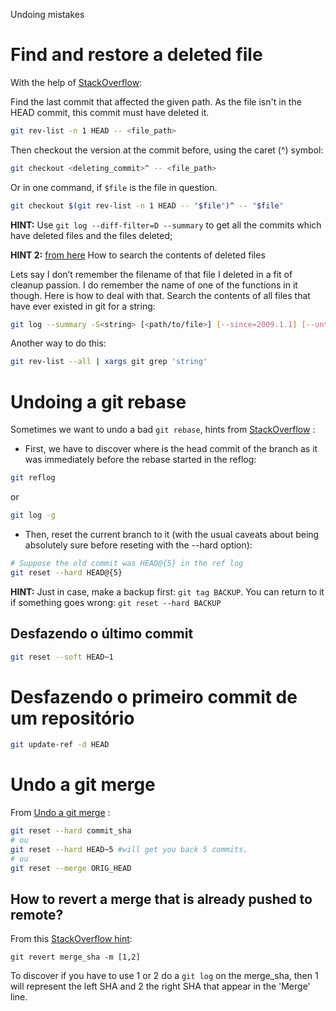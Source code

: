 Undoing mistakes

# Find and restore a deleted file

With the help of [StackOverflow](http://stackoverflow.com/questions/953481/find-and-restore-a-deleted-file-in-a-git-repo):

Find the last commit that affected the given path. As the file isn't in the HEAD commit, this commit must have deleted it.

~~~ bash
git rev-list -n 1 HEAD -- <file_path>
~~~

Then checkout the version at the commit before, using the caret (^) symbol:

~~~ bash
git checkout <deleting_commit>^ -- <file_path>
~~~

Or in one command, if `$file` is the file in question.

~~~ bash
git checkout $(git rev-list -n 1 HEAD -- "$file")^ -- "$file"
~~~

__HINT:__ Use `git log --diff-filter=D --summary` to get all the commits which have deleted files and the files deleted;

__HINT 2:__ [from here](http://blog.kablamo.org/2013/12/08/git-restore/) How to search the contents of deleted files

Lets say I don’t remember the filename of that file I deleted in a fit of cleanup passion. I do remember the name of one of the functions in it though. Here is how to deal with that. Search the contents of all files that have ever existed in git for a string:

~~~ Bash
git log --summary -S<string> [<path/to/file>] [--since=2009.1.1] [--until=2010.1.1]
~~~

Another way to do this:

~~~ Bash
git rev-list --all | xargs git grep 'string'
~~~


# Undoing a git rebase

Sometimes we want to undo a bad `git rebase`, hints from [StackOverflow](http://stackoverflow.com/questions/134882/undoing-a-git-rebase) :

* First, we have to discover where is the head commit of the branch as it was immediately before the rebase started in the reflog:

~~~ Bash
git reflog
~~~

or

~~~ Bash
git log -g
~~~

* Then, reset the current branch to it (with the usual caveats about being absolutely sure before reseting with the --hard option):

~~~ Bash
# Suppose the old commit was HEAD@{5} in the ref log
git reset --hard HEAD@{5}
~~~

__HINT:__ Just in case, make a backup first: `git tag BACKUP`. You can return to it if something goes wrong: `git reset --hard BACKUP`

## Desfazendo o último commit

~~~ Bash
git reset --soft HEAD~1
~~~

# Desfazendo o primeiro commit de um repositório

~~~ Bash
git update-ref -d HEAD
~~~

# Undo a git merge

From [Undo a git merge](http://stackoverflow.com/questions/2389361/undo-a-git-merge) :

~~~ Bash
git reset --hard commit_sha
# ou
git reset --hard HEAD~5 #will get you back 5 commits.
# ou
git reset --merge ORIG_HEAD
~~~

## How to revert a merge that is already pushed to remote?

From this [StackOverflow hint](http://stackoverflow.com/questions/7099833/how-to-revert-a-merge-commit-thats-already-pushed-to-remote-branch):

    git revert merge_sha -m [1,2]

To discover if you have to use 1 or 2 do a `git log` on the merge_sha, then 1 will represent the left SHA and 2 the right SHA that appear in the 'Merge' line.
